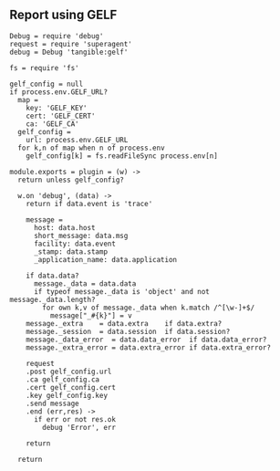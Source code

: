 Report using GELF
-----------------

    Debug = require 'debug'
    request = require 'superagent'
    debug = Debug 'tangible:gelf'

    fs = require 'fs'

    gelf_config = null
    if process.env.GELF_URL?
      map =
        key: 'GELF_KEY'
        cert: 'GELF_CERT'
        ca: 'GELF_CA'
      gelf_config =
        url: process.env.GELF_URL
      for k,n of map when n of process.env
        gelf_config[k] = fs.readFileSync process.env[n]

    module.exports = plugin = (w) ->
      return unless gelf_config?

      w.on 'debug', (data) ->
        return if data.event is 'trace'

        message =
          host: data.host
          short_message: data.msg
          facility: data.event
          _stamp: data.stamp
          _application_name: data.application

        if data.data?
          message._data = data.data
          if typeof message._data is 'object' and not message._data.length?
            for own k,v of message._data when k.match /^[\w-]+$/
              message["_#{k}"] = v
        message._extra    = data.extra    if data.extra?
        message._session  = data.session  if data.session?
        message._data_error  = data.data_error  if data.data_error?
        message._extra_error = data.extra_error if data.extra_error?

        request
        .post gelf_config.url
        .ca gelf_config.ca
        .cert gelf_config.cert
        .key gelf_config.key
        .send message
        .end (err,res) ->
          if err or not res.ok
            debug 'Error', err

        return

      return

